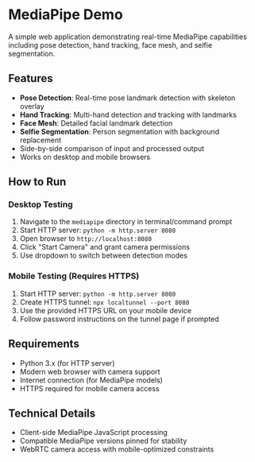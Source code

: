 # MediaPipe Demo

A simple web application demonstrating real-time MediaPipe capabilities including pose detection, hand tracking, face mesh, and selfie segmentation.

## Features

- **Pose Detection**: Real-time pose landmark detection with skeleton overlay
- **Hand Tracking**: Multi-hand detection and tracking with landmarks
- **Face Mesh**: Detailed facial landmark detection
- **Selfie Segmentation**: Person segmentation with background replacement
- Side-by-side comparison of input and processed output
- Works on desktop and mobile browsers

## How to Run

### Desktop Testing
1. Navigate to the `mediapipe` directory in terminal/command prompt
2. Start HTTP server: `python -m http.server 8080`
3. Open browser to `http://localhost:8080`
4. Click "Start Camera" and grant camera permissions
5. Use dropdown to switch between detection modes

### Mobile Testing (Requires HTTPS)
1. Start HTTP server: `python -m http.server 8080`
2. Create HTTPS tunnel: `npx localtunnel --port 8080`
3. Use the provided HTTPS URL on your mobile device
4. Follow password instructions on the tunnel page if prompted

## Requirements

- Python 3.x (for HTTP server)
- Modern web browser with camera support
- Internet connection (for MediaPipe models)
- HTTPS required for mobile camera access

## Technical Details

- Client-side MediaPipe JavaScript processing
- Compatible MediaPipe versions pinned for stability
- WebRTC camera access with mobile-optimized constraints 